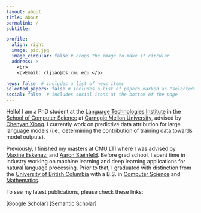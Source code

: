 ```yaml
---
layout: about
title: about
permalink: /
subtitle:

profile:
  align: right
  image: pic.jpg
  image_circular: false # crops the image to make it circular
  address: >
    <br>
    <p>Email: cljiao@cs.cmu.edu </p>

news: false  # includes a list of news items
selected_papers: false # includes a list of papers marked as "selected={true}"
social: false  # includes social icons at the bottom of the page
---
```


Hello! I am a PhD student at the [Language Technologies Institute](https://www.lti.cs.cmu.edu/) in the [School of Computer Science](https://www.cs.cmu.edu/) at [Carnegie Mellon University](https://www.cs.cmu.edu/), advised by [Chenyan Xiong](https://www.cs.cmu.edu/~cx/). I currently work on predictive data attribution for large language models (i.e., determining the contribution of training data towards model outputs).

Previously, I finished my masters at CMU LTI where I was advised by [Maxine Eskenazi](https://www.cs.cmu.edu/~max/index.html) and [Aaron Steinfeld](https://www.ri.cmu.edu/ri-faculty/aaron-steinfeld/). Before grad school, I spent time in industry working on machine learning and deep learning applications for natural language processing. Prior to that, I graduated with distinction from the [University of British Columbia](https://www.ubc.ca/) with a B.S. in [Computer Science](https://www.cs.ubc.ca/) and [Mathematics](https://www.ubc.ca/).

To see my latest publications, please check these links:

[\[Google Scholar\]](https://scholar.google.com/citations?user=fd1et9QAAAAJ&hl=en&oi=ao) [\[Semantic Scholar\]](https://www.semanticscholar.org/author/Cathy-Jiao/2064549240)